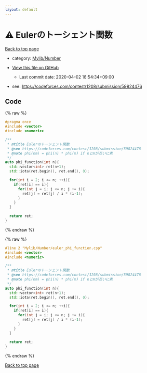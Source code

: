 ```yaml
---
layout: default
---
```


<!-- mathjax config similar to math.stackexchange -->
<script type="text/javascript" async
  src="https://cdnjs.cloudflare.com/ajax/libs/mathjax/2.7.5/MathJax.js?config=TeX-MML-AM_CHTML">
</script>
<script type="text/x-mathjax-config">
  MathJax.Hub.Config({
    TeX: { equationNumbers: { autoNumber: "AMS" }},
    tex2jax: {
      inlineMath: [ ['$','$'] ],
      processEscapes: true
    },
    "HTML-CSS": { matchFontHeight: false },
    displayAlign: "left",
    displayIndent: "2em"
  });
</script>

<script type="text/javascript" src="https://cdnjs.cloudflare.com/ajax/libs/jquery/3.4.1/jquery.min.js"></script>
<script src="https://cdn.jsdelivr.net/npm/jquery-balloon-js@1.1.2/jquery.balloon.min.js" integrity="sha256-ZEYs9VrgAeNuPvs15E39OsyOJaIkXEEt10fzxJ20+2I=" crossorigin="anonymous"></script>
<script type="text/javascript" src="../../../assets/js/copy-button.js"></script>
<link rel="stylesheet" href="../../../assets/css/copy-button.css" />


# :warning: Eulerのトーシェント関数

<a href="../../../index.html">Back to top page</a>

* category: <a href="../../../index.html#5fda78fda98ef9fc0f87c6b50d529f19">Mylib/Number</a>
* <a href="{{ site.github.repository_url }}/blob/master/Mylib/Number/euler_phi_function.cpp">View this file on GitHub</a>
    - Last commit date: 2020-04-02 16:54:34+09:00


* see: <a href="https://codeforces.com/contest/1208/submission/59824476">https://codeforces.com/contest/1208/submission/59824476</a>


## Code

<a id="unbundled"></a>
{% raw %}
```cpp
#pragma once
#include <vector>
#include <numeric>

/**
 * @title Eulerのトーシェント関数
 * @see https://codeforces.com/contest/1208/submission/59824476
 * @note phi(nm) = phi(n) * phi(m) if nとmが互いに素
 */
auto phi_function(int n){
  std::vector<int> ret(n+1);
  std::iota(ret.begin(), ret.end(), 0);

  for(int i = 2; i <= n; ++i){
    if(ret[i] == i){
      for(int j = i; j <= n; j += i){
        ret[j] = ret[j] / i * (i-1);
      }
    }
  }
  
  return ret;
}

```
{% endraw %}

<a id="bundled"></a>
{% raw %}
```cpp
#line 2 "Mylib/Number/euler_phi_function.cpp"
#include <vector>
#include <numeric>

/**
 * @title Eulerのトーシェント関数
 * @see https://codeforces.com/contest/1208/submission/59824476
 * @note phi(nm) = phi(n) * phi(m) if nとmが互いに素
 */
auto phi_function(int n){
  std::vector<int> ret(n+1);
  std::iota(ret.begin(), ret.end(), 0);

  for(int i = 2; i <= n; ++i){
    if(ret[i] == i){
      for(int j = i; j <= n; j += i){
        ret[j] = ret[j] / i * (i-1);
      }
    }
  }
  
  return ret;
}

```
{% endraw %}

<a href="../../../index.html">Back to top page</a>

